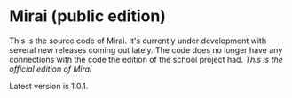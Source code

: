 # Mirai (public edition)

This is the source code of Mirai. It's currently under development with several new releases coming out lately.
The code does no longer have any connections with the code the edition of the school project had.
_This is the official edition of Mirai_

Latest version is 1.0.1.
